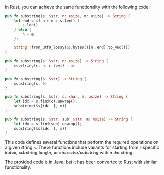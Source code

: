 In Rust, you can achieve the same functionality with the following code:

```rust
pub fn substring(s: &str, n: usize, m: usize) -> String {
    let end = if n + m > s.len() {
        s.len()
    } else {
        n + m
    };

    String::from_utf8_lossy(&s.bytes()[n..end].to_vec()))
}

pub fn substring(s: &str, n: usize) -> String {
    substring(s, n, s.len() - n)
}

pub fn substring(s: &str) -> String {
    substring(s, 0)
}

pub fn substring(s: &str, c: char, m: usize) -> String {
    let idx = s.find(c).unwrap();
    substring(&s[idx..], m))
}

pub fn substring(s: &str, sub: &str, m: usize) -> String {
    let idx = s.find(sub).unwrap();
    substring(&s[idx..], m))
}
```

This code defines several functions that perform the required operations on a given string `s`. These functions include variants for starting from a specific index, substring length, or character/substring within the string.

The provided code is in Java, but it has been converted to Rust with similar functionality.
